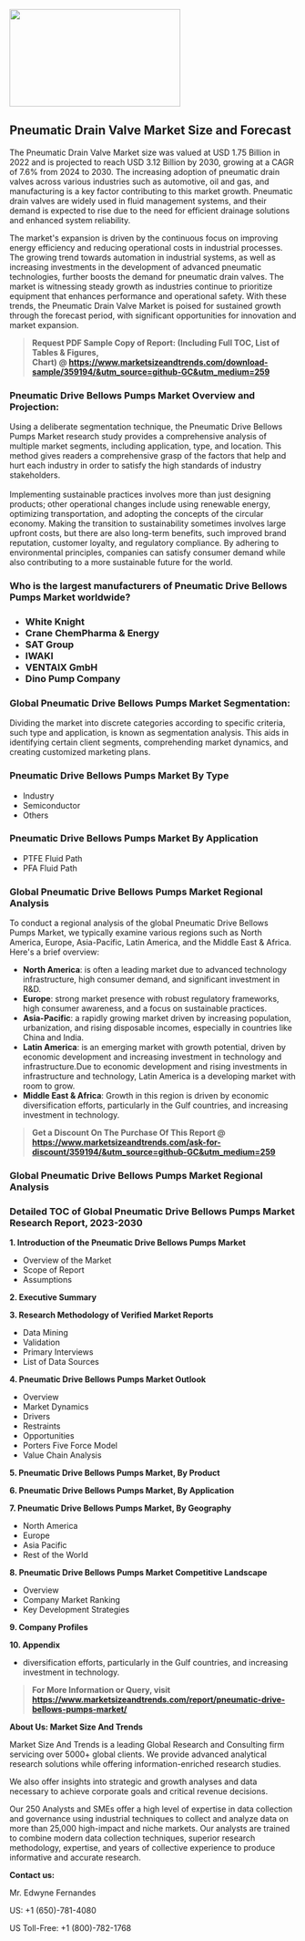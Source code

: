 <p><img class="alignnone size-medium wp-image-20088" src="https://ffe5etoiles.com/wp-content/uploads/2024/12/MST1-300x171.png" alt="" width="300" height="171" /></p><h2>Pneumatic Drain Valve Market Size and Forecast</h2><p>The Pneumatic Drain Valve Market size was valued at USD 1.75 Billion in 2022 and is projected to reach USD 3.12 Billion by 2030, growing at a CAGR of 7.6% from 2024 to 2030. The increasing adoption of pneumatic drain valves across various industries such as automotive, oil and gas, and manufacturing is a key factor contributing to this market growth. Pneumatic drain valves are widely used in fluid management systems, and their demand is expected to rise due to the need for efficient drainage solutions and enhanced system reliability.</p><p>The market's expansion is driven by the continuous focus on improving energy efficiency and reducing operational costs in industrial processes. The growing trend towards automation in industrial systems, as well as increasing investments in the development of advanced pneumatic technologies, further boosts the demand for pneumatic drain valves. The market is witnessing steady growth as industries continue to prioritize equipment that enhances performance and operational safety. With these trends, the Pneumatic Drain Valve Market is poised for sustained growth through the forecast period, with significant opportunities for innovation and market expansion.</p></p><blockquote id="" class=""><strong>Request PDF Sample Copy of Report: (Including Full TOC, List of Tables &amp; Figures, Chart)&nbsp;@&nbsp;<strong><a href="https://www.marketsizeandtrends.com/download-sample/359194/&utm_source=github-GC&utm_medium=259" target="_blank">https://www.marketsizeandtrends.com/download-sample/359194/&utm_source=github-GC&utm_medium=259</a></strong></strong></blockquote><h3 id="" class="">Pneumatic Drive Bellows Pumps Market&nbsp;Overview and Projection:</h3><p id="" class="">Using a deliberate segmentation technique, the Pneumatic Drive Bellows Pumps Market research study provides a comprehensive analysis of multiple market segments, including application, type, and location. This method gives readers a comprehensive grasp of the factors that help and hurt each industry in order to satisfy the high standards of industry stakeholders. <br /> <br />Implementing sustainable practices involves more than just designing products; other operational changes include using renewable energy, optimizing transportation, and adopting the concepts of the circular economy. Making the transition to sustainability sometimes involves large upfront costs, but there are also long-term benefits, such improved brand reputation, customer loyalty, and regulatory compliance. By adhering to environmental principles, companies can satisfy consumer demand while also contributing to a more sustainable future for the world.</p><h3 id="" class="">Who is the largest manufacturers of&nbsp;Pneumatic Drive Bellows Pumps Market worldwide?</h3><h3 class=""><p><ul><li>White Knight </li><li> Crane ChemPharma & Energy </li><li> SAT Group </li><li> IWAKI </li><li> VENTAIX GmbH </li><li> Dino Pump Company</li></ul></p></h3><h3 id="" class="">Global&nbsp;Pneumatic Drive Bellows Pumps Market Segmentation:</h3><p id="" class="">Dividing the market into discrete categories according to specific criteria, such type and application, is known as segmentation analysis. This aids in identifying certain client segments, comprehending market dynamics, and creating customized marketing plans.</p><h3 id="" class="">Pneumatic Drive Bellows Pumps Market&nbsp;By Type</h3><p><p><ul><li>Industry</li><li> Semiconductor</li><li> Others</p></li></ul></p></p><h3 id="" class="">Pneumatic Drive Bellows Pumps Market&nbsp;By Application</h3><p class=""><p><ul><li>PTFE Fluid Path</li><li> PFA Fluid Path</li></ul></p></p><h3 id="" class="">Global Pneumatic Drive Bellows Pumps Market Regional Analysis</h3><p id="" class="">To conduct a regional analysis of the global Pneumatic Drive Bellows Pumps Market, we typically examine various regions such as North America, Europe, Asia-Pacific, Latin America, and the Middle East &amp; Africa. Here's a brief overview:</p><ul><li><strong>North America</strong>: is often a leading market due to advanced technology infrastructure, high consumer demand, and significant investment in R&amp;D.</li><li><strong>Europe</strong>: strong market presence with robust regulatory frameworks, high consumer awareness, and a focus on sustainable practices.</li><li><strong>Asia-Pacific</strong>: a rapidly growing market driven by increasing population, urbanization, and rising disposable incomes, especially in countries like China and India.</li><li><strong>Latin America</strong>: is an emerging market with growth potential, driven by economic development and increasing investment in technology and infrastructure.Due to economic development and rising investments in infrastructure and technology, Latin America is a developing market with room to grow.</li><li><strong>Middle East &amp; Africa</strong>: Growth in this region is driven by economic diversification efforts, particularly in the Gulf countries, and increasing investment in technology.</li></ul><blockquote id="" class=""><strong>Get a Discount On The Purchase Of This Report @ <strong><a href="https://www.marketsizeandtrends.com/ask-for-discount/359194/&utm_source=github-GC&utm_medium=259" target="_blank">https://www.marketsizeandtrends.com/ask-for-discount/359194/&utm_source=github-GC&utm_medium=259</a></strong></strong></blockquote><h3 id="" class="">Global Pneumatic Drive Bellows Pumps Market Regional Analysis</h3><h3 id="" class="">Detailed TOC of Global Pneumatic Drive Bellows Pumps Market Research Report, 2023-2030</h3><p id="" class=""><strong>1. Introduction of the Pneumatic Drive Bellows Pumps Market</strong></p><ul><li>Overview of the Market</li><li>Scope of Report</li><li>Assumptions</li></ul><p id="" class=""><strong>2. Executive Summary</strong></p><p id="" class=""><strong>3. Research Methodology of Verified Market Reports</strong></p><ul><li>Data Mining</li><li>Validation</li><li>Primary Interviews</li><li>List of Data Sources</li></ul><p id="" class=""><strong>4. Pneumatic Drive Bellows Pumps Market Outlook</strong></p><ul><li>Overview</li><li>Market Dynamics</li><li>Drivers</li><li>Restraints</li><li>Opportunities</li><li>Porters Five Force Model</li><li>Value Chain Analysis</li></ul><p id="" class=""><strong>5. Pneumatic Drive Bellows Pumps Market, By Product</strong></p><p id="" class=""><strong>6. Pneumatic Drive Bellows Pumps Market, By Application</strong></p><p id="" class=""><strong>7. Pneumatic Drive Bellows Pumps Market, By Geography</strong></p><ul><li>North America</li><li>Europe</li><li>Asia Pacific</li><li>Rest of the World</li></ul><p id="" class=""><strong>8. Pneumatic Drive Bellows Pumps Market Competitive Landscape</strong></p><ul><li>Overview</li><li>Company Market Ranking</li><li>Key Development Strategies</li></ul><p id="" class=""><strong>9. Company Profiles</strong></p><p id="" class=""><strong>10. Appendix</strong></p><ul><li>diversification efforts, particularly in the Gulf countries, and increasing investment in technology.</li></ul><blockquote id="" class=""><strong>For More Information or Query, visit <strong><strong><a href="https://www.marketsizeandtrends.com/report/pneumatic-drive-bellows-pumps-market/" target="_blank">https://www.marketsizeandtrends.com/report/pneumatic-drive-bellows-pumps-market/</a></strong></strong></strong></blockquote><p id="" class=""><strong>About Us: Market Size And Trends</strong></p><p id="" class="">Market Size And Trends is a leading Global Research and Consulting firm servicing over 5000+ global clients. We provide advanced analytical research solutions while offering information-enriched research studies.</p><p id="" class="">We also offer insights into strategic and growth analyses and data necessary to achieve corporate goals and critical revenue decisions.</p><p id="" class="">Our 250 Analysts and SMEs offer a high level of expertise in data collection and governance using industrial techniques to collect and analyze data on more than 25,000 high-impact and niche markets. Our analysts are trained to combine modern data collection techniques, superior research methodology, expertise, and years of collective experience to produce informative and accurate research.</p><p id="" class=""><strong>Contact us:</strong></p><p id="" class="">Mr. Edwyne Fernandes</p><p id="" class="">US: +1 (650)-781-4080</p><p id="" class="">US Toll-Free: +1 (800)-782-1768</p>
